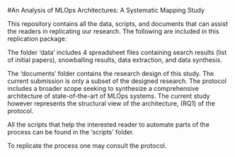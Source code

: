 #An Analysis of MLOps Architectures: A Systematic Mapping Study

This repository contains all the data, scripts, and documents that can assist the readers in replicating our research.
The following are included in this replication package:

The folder ‘data’ includes 4 spreadsheet files containing search results (list of initial papers), snowballing results, data extraction, and data synthesis.

The ‘documents’ folder contains the research design of this study. The current submission is only a subset of the designed research. The protocol includes a broader scope seeking to synthesize a comprehensive architecture of state-of-the-art of MLOps systems. The current study however represents the structural view of the architecture, (RQ1) of the protocol.

All the scripts that help the interested reader to automate parts of the process can be found in the ‘scripts’ folder.

To replicate the process one may consult the protocol. 
